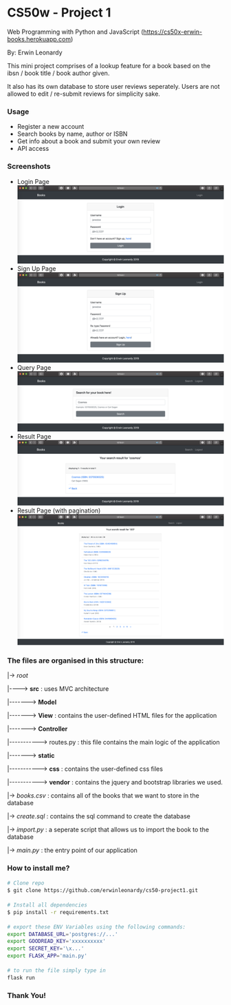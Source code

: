 # CS50w - Project 1

Web Programming with Python and JavaScript 
(https://cs50x-erwin-books.herokuapp.com)

By: Erwin Leonardy

This mini project comprises of a lookup feature for a book based on the ibsn / book title / book author given.

It also has its own database to store user reviews seperately. Users are not allowed to edit / re-submit reviews for simplicity sake.

### Usage

* Register a new account
* Search books by name, author or ISBN
* Get info about a book and submit your own review
* API access

### Screenshots
* Login Page
![Login Page](./screenshots/Login.png)
* Sign Up Page
![Login Page](./screenshots/SignUp.png)
* Query Page
![Query Page](./screenshots/Search.png)
* Result Page
![Result Page](./screenshots/Results_1.png)
* Result Page (with pagination)
![Result Page](./screenshots/Results_2.png)

### The files are organised in this structure:

|-> *root*

|----> **src** : uses MVC architecture

|-------> **Model**

|-------> **View** : contains the user-defined HTML files for the application

|-------> **Controller**

|-----------> routes.py : this file contains the main logic of the application

|-------> **static**

|-----------> **css** : contains the user-defined css files 

|-----------> **vendor** : contains the jquery and bootstrap libraries we used.

|-> *books.csv* : contains all of the books that we want to store in the database

|-> *create.sql* : contains the sql command to create the database

|-> *import.py* : a seperate script that allows us to import the book to the database

|-> *main.py* : the entry point of our application

### How to install me?
```bash
# Clone repo
$ git clone https://github.com/erwinleonardy/cs50-project1.git

# Install all dependencies
$ pip install -r requirements.txt

# export these ENV Variables using the following commands:
export DATABASE_URL='postgres://...'
export GOODREAD_KEY='xxxxxxxxxx'
export SECRET_KEY='\x...'
export FLASK_APP='main.py'

# to run the file simply type in
flask run
```

### Thank You!
